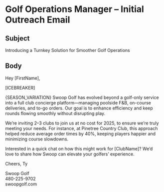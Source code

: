 # Golf Operations Manager – Initial Outreach Email

## Subject
Introducing a Turnkey Solution for Smoother Golf Operations

## Body
Hey [FirstName],

[ICEBREAKER]

{SEASON_VARIATION} Swoop Golf has evolved beyond a golf-only service into a full club concierge platform—managing poolside F&B, on-course deliveries, and to-go orders. Our goal is to enhance efficiency and keep rounds flowing smoothly without disrupting play.

We’re inviting 2–3 clubs to join us at no cost for 2025, to ensure we’re truly meeting your needs. For instance, at Pinetree Country Club, this approach helped reduce average order times by 40%, keeping players happier and minimizing course slowdowns.

Interested in a quick chat on how this might work for [ClubName]? We’d love to share how Swoop can elevate your golfers’ experience.

Cheers,
Ty

Swoop Golf  
480-225-9702  
swoopgolf.com
